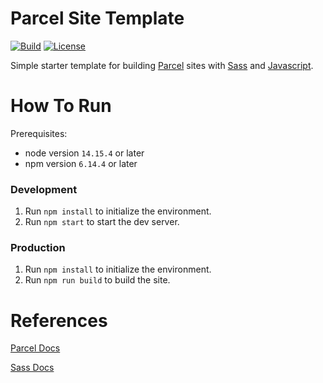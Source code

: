 # Parcel Site Template
[![Build](https://img.shields.io/github/workflow/status/tomdewildt/parcel-site-template/ci/master)](https://github.com/tomdewildt/parcel-site-template/actions?query=workflow%3Aci)
[![License](https://img.shields.io/github/license/tomdewildt/parcel-site-template)](https://github.com/tomdewildt/parcel-site-template/blob/master/LICENSE)

Simple starter template for building [Parcel](https://parceljs.org/) sites with [Sass](https://sass-lang.com/) and [Javascript](https://developer.mozilla.org/en-US/docs/Web/JavaScript).

# How To Run

Prerequisites:
* node version ```14.15.4``` or later
* npm version ```6.14.4``` or later

### Development

1. Run ```npm install``` to initialize the environment.
2. Run ```npm start``` to start the dev server.

### Production

1. Run ```npm install``` to initialize the environment.
2. Run ```npm run build``` to build the site.

# References

[Parcel Docs](https://parceljs.org/docs/)

[Sass Docs](https://sass-lang.com/documentation)
